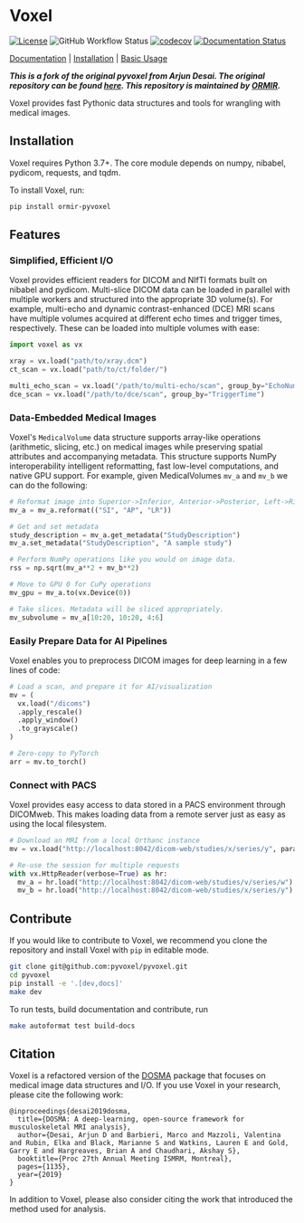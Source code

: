# Voxel
[![License](https://img.shields.io/badge/License-Apache_2.0-blue.svg)](https://opensource.org/licenses/Apache-2.0)
![GitHub Workflow Status](https://img.shields.io/github/workflow/status/pyvoxel/pyvoxel/ci.yml?branch=main)
[![codecov](https://codecov.io/gh/pyvoxel/pyvoxel/branch/master/graph/badge.svg?token=X2FRQJHV2M)](https://codecov.io/gh/pyvoxel/pyvoxel)
[![Documentation Status](https://readthedocs.org/projects/pyvoxel/badge/?version=latest)](https://pyvoxel.readthedocs.io/en/latest/?badge=latest)

[Documentation](http://pyvoxel.readthedocs.io/) | [Installation](https://pyvoxel.readthedocs.io/en/latest/introduction.html) | [Basic Usage](https://pyvoxel.readthedocs.io/en/latest/user_guide.html)

***This is a fork of the original pyvoxel from Arjun Desai. The original repository can be found [here](https://github.com/pyvoxel/pyvoxel).
This repository is maintained by [ORMIR](https://ormim.org).***

Voxel provides fast Pythonic data structures and tools for wrangling with medical images.

## Installation
Voxel requires Python 3.7+. The core module depends on numpy, nibabel, pydicom, requests, and tqdm.

To install Voxel, run:

```bash
pip install ormir-pyvoxel
```

## Features
### Simplified, Efficient I/O
Voxel provides efficient readers for DICOM and NIfTI formats built on nibabel and pydicom.
Multi-slice DICOM data can be loaded in parallel with multiple workers and structured into
the appropriate 3D volume(s). For example, multi-echo and dynamic contrast-enhanced
(DCE) MRI scans have multiple volumes acquired at different echo times and trigger times,
respectively. These can be loaded into multiple volumes with ease:

```python
import voxel as vx

xray = vx.load("path/to/xray.dcm")
ct_scan = vx.load("path/to/ct/folder/")

multi_echo_scan = vx.load("/path/to/multi-echo/scan", group_by="EchoNumbers")
dce_scan = vx.load("/path/to/dce/scan", group_by="TriggerTime")
```

### Data-Embedded Medical Images
Voxel's `MedicalVolume` data structure supports array-like operations (arithmetic, slicing, etc.) on medical images while preserving spatial
attributes and accompanying metadata. This structure supports NumPy interoperability intelligent reformatting, fast low-level computations, and native GPU support. For example, given MedicalVolumes `mv_a` and `mv_b` we can do the following:

```python
# Reformat image into Superior->Inferior, Anterior->Posterior, Left->Right directions.
mv_a = mv_a.reformat(("SI", "AP", "LR"))

# Get and set metadata
study_description = mv_a.get_metadata("StudyDescription")
mv_a.set_metadata("StudyDescription", "A sample study")

# Perform NumPy operations like you would on image data.
rss = np.sqrt(mv_a**2 + mv_b**2)

# Move to GPU 0 for CuPy operations
mv_gpu = mv_a.to(vx.Device(0))

# Take slices. Metadata will be sliced appropriately.
mv_subvolume = mv_a[10:20, 10:20, 4:6]
```

### Easily Prepare Data for AI Pipelines
Voxel enables you to preprocess DICOM images for deep learning in a few lines of code:

```python
# Load a scan, and prepare it for AI/visualization
mv = (
  vx.load("/dicoms")
  .apply_rescale()
  .apply_window()
  .to_grayscale()
)

# Zero-copy to PyTorch
arr = mv.to_torch()
```

### Connect with PACS
Voxel provides easy access to data stored in a PACS environment through DICOMweb.
This makes loading data from a remote server just as easy as using the local filesystem.

```python
# Download an MRI from a local Orthanc instance
mv = vx.load("http://localhost:8042/dicom-web/studies/x/series/y", params={"Modality": "MR"})

# Re-use the session for multiple requests
with vx.HttpReader(verbose=True) as hr:
  mv_a = hr.load("http://localhost:8042/dicom-web/studies/v/series/w")
  mv_b = hr.load("http://localhost:8042/dicom-web/studies/x/series/y")
```

## Contribute
If you would like to contribute to Voxel, we recommend you clone the repository and
install Voxel with `pip` in editable mode.

```bash
git clone git@github.com:pyvoxel/pyvoxel.git
cd pyvoxel
pip install -e '.[dev,docs]'
make dev
```

To run tests, build documentation and contribute, run
```bash
make autoformat test build-docs
```

## Citation
Voxel is a refactored version of the [DOSMA](https://github.com/ad12/dosma) package that focuses on medical image data structures and I/O.
If you use Voxel in your research, please cite the following work:

```
@inproceedings{desai2019dosma,
  title={DOSMA: A deep-learning, open-source framework for musculoskeletal MRI analysis},
  author={Desai, Arjun D and Barbieri, Marco and Mazzoli, Valentina and Rubin, Elka and Black, Marianne S and Watkins, Lauren E and Gold, Garry E and Hargreaves, Brian A and Chaudhari, Akshay S},
  booktitle={Proc 27th Annual Meeting ISMRM, Montreal},
  pages={1135},
  year={2019}
}
```

In addition to Voxel, please also consider citing the work that introduced the method used for analysis.
